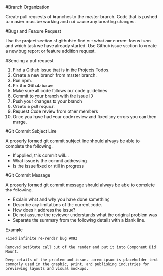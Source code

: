 #Branch Organization

Create pull requests of branches to the master branch. Code that is pushed to master must be working and not cause any breaking changes. 


#Bugs and Feature Request

Use the project section of github to find out what our current focus is on and which task we have already started. Use Github issue section to create a new bug report or feature addition request. 


#Sending a pull request

1. Find a Github issue that is in the Projects Todos.
2. Create a new branch from master branch.
3. Run npm.
4. Fix the Github issue
5. Make sure all code follows our code guidelines
6. Commit to your branch with the issue ID
7. Push your changes to your branch
8. Create a pull request
9. Request Code review from other members
10. Once you have had your code review and fixed any errors you can then merge.


#Git Commit Subject Line

A properly formed git commit subject line should always be able to complete the following.

- If applied, this commit will…
- What issue is the commit addressing 
- Is the issue fixed or still in progress


#Git Commit Message

A properly formed git commit message should always be able to complete the following.

- Explain what and why you have done something
- Describe any limitations of the current code.
- How does it address the issue?
- Do not assume the reviewer understands what the original problem was
- Separate the summary from the following details with a blank line.

Example
```
Fixed infinite re-render bug #893

Removed setState call out of the render and put it into Component Did Mount. 

Deep details of the problem and issue. Lorem ipsum is placeholder text commonly used in the graphic, print, and publishing industries for previewing layouts and visual mockups.
```